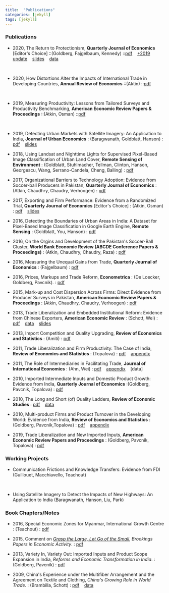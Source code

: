 ```yaml
---
title:  "Publications"
categories: [jekyll]
tags: [jekyll]
---
```


### Publications

- 2020, The Return to Protectionism, **Quarterly Journal of Economics** [Editor's Choice]
::(Goldberg, Fajgelbaum, Kennedy)
::[pdf]({{site.baseurl}}/files/qje_RTP/RTP.pdf)&nbsp;&nbsp;&nbsp;&nbsp;[+2019 update]({{site.baseurl}}/files/qje_RTP/RTP_update.pdf)&nbsp;&nbsp;&nbsp;&nbsp;[slides]({{site.baseurl}}/files/qje_RTP/RTP_slides.pdf)&nbsp;&nbsp;&nbsp;&nbsp;[data]({{site.baseurl}}/files/qje_RTP/RTP_data.zip)
<br/>

- 2020, How Distortions Alter the Impacts of International Trade in Developing Countries, **Annual Review of Economics** 
::(Aktin)
::[pdf]({{site.baseurl}}/files/are_DAIIT/DAIIT.pdf)
<br/>

- 2019, Measuring Productivity: Lessons from Tailored Surveys and Productivity Benchmarking, **American Economic Review Papers & Proceedings**
::(Atkin, Osman)
::[pdf]({{site.baseurl}}/files/aerpp_MPTSPB/MPTSPB.pdf)
<br/>

- 2019, Detecting Urban Markets with Satellite Imagery: An Application to India, **Journal of Urban Economics**
	: (Baragwanath, Goldblatt, Hanson)
	: [pdf]({{site.baseurl}}/files/jue_DUM/DUM.pdf)&nbsp;&nbsp;&nbsp;&nbsp;[slides]({{site.baseurl}}/files/jue_DUM/DUM_data.zip)
	<br/>

- 2018, Using Landsat and Nighttime Lights for Supervised Pixel-Based Image Classification of Urban Land Cover, **Remote Sensing of Environment**
	: (Goldblatt, Stuhlmacher, Tellman, Clinton, Hanson, Georgescu, Wang, Serrano-Candela, Cheng, Balling)
	: [pdf]({{site.baseurl}}/files/rse_ULNLSPBIC/ULNLSPBIC.pdf)
	<br/>
	
- 2017, Organizational Barriers to Technology Adoption: Evidence from Soccer-ball Producers in Pakistan, **Quarterly Journal of Economics** 
	: (Atkin, Chaudhry, Chaudry, Verhoogen)
	: [pdf]({{site.baseurl}}/files/qje_OBTAP/OBTA.pdf)
	<br/>

- 2017, Exporting and Firm Performance: Evidence from a Randomized Trial, **Quarterly Journal of Economics** [Editor's Choice]
	: (Atkin, Osman)
	: [pdf]({{site.baseurl}}/files/qje_EFP/EFP.pdf)&nbsp;&nbsp;&nbsp;&nbsp;[slides]({{site.baseurl}}/files/qje_EFP/EFP_slides.pdf)
	<br/>

- 2016, Detecting the Boundaries of Urban Areas in India: A Dataset for Pixel-Based Image Classification in Google Earth Engine, **Remote Sensing**
	: (Goldblatt, You, Hanson) 
	: [pdf]({{site.baseurl}}/files/rs_DBUAI/DBUAI.pdf)
	<br/>

- 2016, On the Orgins and Development of the Pakistan's Soccer-Ball Cluster, **World Bank Economic Review (ABCDE Conference Papers & Proceedings)**
	: (Atkin, Chaudhry, Chaudry, Raza)
	: [pdf]({{site.baseurl}}/files/wbr_ODPCBC/ODPCBC.pdf)
	<br/>

- 2016, Measuring the Unequal Gains from Trade, **Quarterly Journal of Economics** 
	: (Fajgelbaum)
	: [pdf]({{site.baseurl}}/files/qje_MUGFT/MUGFT.pdf)
	<br/>

- 2016, Prices, Markups and Trade Reform, **Econometrica**
	: (De Loecker, Goldberg, Pavcnik).
	: [pdf]({{site.baseurl}}/files/ecma_PMTR/PMTR.pdf)
	<br/>

- 2015, Mark-up and Cost Dispersion Across Firms: Direct Evidence from Producer Surveys in Pakistan, **American Economic Review Papers & Proceedings**
	: (Atkin, Chaudhry, Chaudry, Verhoogen)
	: [pdf]({{site.baseurl}}/files/aerpp_MCDAF/MCDAF.pdf)
	<br/>

- 2013, Trade Liberalization and Embedded Institutional Reform: Evidence from Chinese Exporters, **American Economic Review**
	: (Schott, Wei)
	: [pdf]({{site.baseurl}}/files/aer_TLEIR/TLEIR.pdf)&nbsp;&nbsp;&nbsp;&nbsp;[data](https://sompks4.github.io/sub_data.html)&nbsp;&nbsp;&nbsp;&nbsp;[slides]({{site.baseurl}}/files/aer_TLEIR/TLEIR_slides.pptx)
	<br/>

- 2013, Import Competition and Quality Upgrading, **Review of Economics and Statistics**
	: (Amiti)
	: [pdf]({{site.baseurl}}/files/restat_ICQU/ICQU.pdf)
	<br/>

- 2011, Trade Liberalization and Firm Productivity: The Case of India, **Review of Economics and Statistics**
	: (Topalova)
	: [pdf]({{site.baseurl}}/files/restat_TFLP/TFLP.pdf)&nbsp;&nbsp;&nbsp;&nbsp;[appendix]({{site.baseurl}}/files/restat_TFLP/TLFP_appendix.pdf)
	<br/>

- 2011, The Role of Intermediaries in Facilitating Trade, **Journal of International Economics** 
	: (Ahn, Wei)
	: [pdf]({{site.baseurl}}/files/jie_RIFT/RIFT.pdf)&nbsp;&nbsp;&nbsp;&nbsp;[appendix]({{site.baseurl}}/files/jie_RIFT/RIFT_appendix.pdf)&nbsp;&nbsp;&nbsp;&nbsp;[data]
	<br/>

- 2010, Imported Intermediate Inputs and Domestic Product Growth: Evidence from India, **Quarterly Journal of Economics** 
	:(Goldberg, Pavcnik, Topalova)
	: [pdf]({{site.baseurl}}/files/qje_IIIDPG/IIDPG.pdf)
	<br/>

- 2010, The Long and Short (of) Quality Ladders, **Review of Economic Studies**
	: [pdf]({{site.baseurl}}/files/restud_LSQL/LSQL.pdf)&nbsp;&nbsp;&nbsp;&nbsp;[data]({{site.baseurl}}/files/restud_LSQL/ladders_100113.zip)
	<br/>

- 2010, Multi-product Firms and Product Turnover in the Developing World: Evidence from India, **Review of Economics and Statistics** 
	: (Goldberg, Pavcnik,Topalova)
	: [pdf]({{site.baseurl}}/files/restat_MFPTDW/MFPTDW.pdf)&nbsp;&nbsp;&nbsp;&nbsp;[appendix]({{site.baseurl}}/files/restat_mp/MFPTDW_appendix.pdf)
	<br/>

- 2019, Trade Liberalization and New Imported Inputs, **American Economic Review Papers and Proceedings** 
	: (Goldberg, Pavcnik, Topalova)
	: [pdf]({{site.baseurl}}/files/aerpp_TLNII/TLNII.pdf)
	<br/>

### Working Projects
- Communication Frictions and Knowledge Transfers: Evidence from FDI (Guillouet, Macchiavello, Teachout)
<br/>

- Using Satellite Imagery to Detect the Impacts of New Highways: An Application to India (Baragwanath, Hanson, Liu, Park)


### Book Chapters/Notes

- 2016, Special Economic Zones for Myanmar, International Growth Centre
	: (Teachout) 
	: [pdf]({{site.baseurl}}/files/policy/sez/SEZs-in-Myanmar) 
	<br/>	

- 2015, Comment on [*Grasp the Large, Let Go of the Small*](https://www.nber.org/papers/w21006), *Brookings Papers in Economic Activity*.
	: [pdf]({{site.baseurl}}/files/book_HS/CHS.pdf)
	<br/>

- 2013, Variety In, Variety Out: Imported Inputs and Product Scope Expansion in India, *Reforms and Economic Transformation in India*. 
	: (Goldberg, Pavcnik)
	: [pdf]({{site.baseurl}}/files/book_VIVO/VIVO.pdf)
	<br/>

- 2009, China's Experience under the Multifiber Arrangement and the Agreement on Textile and Clothing, *China's Growing Role in World Trade*. 
	: (Brambilla, Schott)
	: [pdf]({{site.baseurl}}/files/book_MFA/MFA.pdf)&nbsp;&nbsp;&nbsp;&nbsp;[data](https://sompks4.github.io/sub_data.html)
	<br/>


